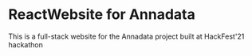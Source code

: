 # ReactWebsite for Annadata
This is a full-stack website for the Annadata project built at HackFest'21 hackathon
